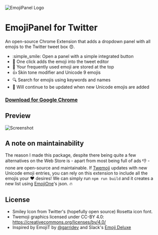 ![EmojiPanel Logo](http://i.imgur.com/Os8izFU.png)
# EmojiPanel for Twitter

An open-source Chrome Extension that adds a dropdown panel with all emojis to the Twitter tweet box :heart_eyes:.

- :simple_smile: Open a panel with a simple integrated button
- :dart: One click adds the emoji into the tweet editor
- :1234: Your frequently used emoji are stored at the top
- :thumbsup: Skin tone modifier and Unicode 9 emojis
- :mag: Search for emojis using keywords and names
- :arrows_counterclockwise: Will continue to be updated when new Unicode emojis are added

### [Download for Google Chrome](https://chrome.google.com/webstore/detail/gndnmajcnnbidkknfijkbfhhnlibmmdo)

## Preview

![Screenshot](http://i.imgur.com/xQR24Dg.png)

## A note on maintainability

The reason I made this package, despite there being quite a few alternatives on the Web Store is - apart from most being full of ads :thumbsdown: - none are open-source and maintainable. If [Twemoji](https://github.com/twitter/twemoji) updates with new Unicode emoji entries, you can rely on this extension to include all the emojis your :heart: desires! We can simply run `npm run build` and it creates a new list using [EmojiOne](https://github.com/Ranks/emojione)'s json. :fire:

## License

- Smiley Icon from Twitter's (hopefully open source) Rosetta icon font.
- Twemoji graphics licensed under CC-BY 4.0: https://creativecommons.org/licenses/by/4.0/
- Inspired by EmojiT by [@garridev](https://github.com/garridev) and Slack's [Emoji Deluxe](https://get.slack.help/hc/en-us/articles/202931348-Emoji-and-emoticons)
